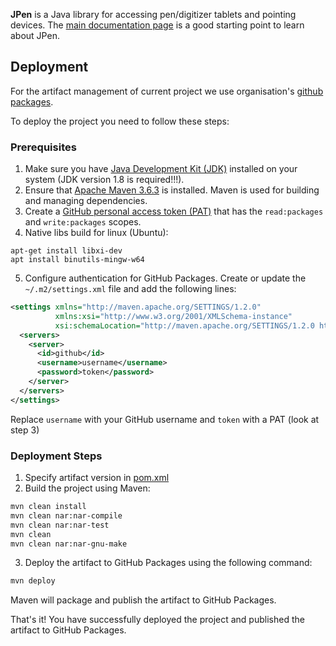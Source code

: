 **JPen** is a Java library for accessing pen/digitizer tablets and pointing devices. The [main documentation page](http://jpen.sf.net) is a good starting point to learn about JPen.

## Deployment

For the artifact management of current project we use organisation's 
[github packages](https://github.com/orgs/TNTU-121-SE-research/packages). 

To deploy the project you need to follow these steps:

### Prerequisites

1. Make sure you have [Java Development Kit (JDK)](https://www.oracle.com/java/technologies/javase-jdk11-downloads.html) 
installed on your system (JDK version 1.8 is required!!!).
2. Ensure that [Apache Maven 3.6.3](https://maven.apache.org/download.cgi) is installed. 
Maven is used for building and managing dependencies.
3. Create a [GitHub personal access token (PAT)](https://github.com/settings/tokens) that has 
the `read:packages` and `write:packages` scopes.
4. Native libs build for linux (Ubuntu): 
```
apt-get install libxi-dev
apt install binutils-mingw-w64
```
5. Configure authentication for GitHub Packages. Create or update the `~/.m2/settings.xml` file and add the following lines:

```xml
<settings xmlns="http://maven.apache.org/SETTINGS/1.2.0"
          xmlns:xsi="http://www.w3.org/2001/XMLSchema-instance"
          xsi:schemaLocation="http://maven.apache.org/SETTINGS/1.2.0 http://maven.apache.org/xsd/settings-1.2.0.xsd">
  <servers>
    <server>
      <id>github</id>
      <username>username</username>
      <password>token</password>
    </server>
  </servers>
</settings>

```

Replace `username` with your GitHub username and `token` with a PAT (look at step 3)

### Deployment Steps

1. Specify artifact version in [pom.xml](./pom.xml)
2. Build the project using Maven:
```bash
mvn clean install
mvn clean nar:nar-compile
mvn clean nar:nar-test
mvn clean 
mvn clean nar:nar-gnu-make

```
3. Deploy the artifact to GitHub Packages using the following command:
```bash
mvn deploy
```
Maven will package and publish the artifact to GitHub Packages.

That's it! You have successfully deployed the project and published the artifact to GitHub Packages.